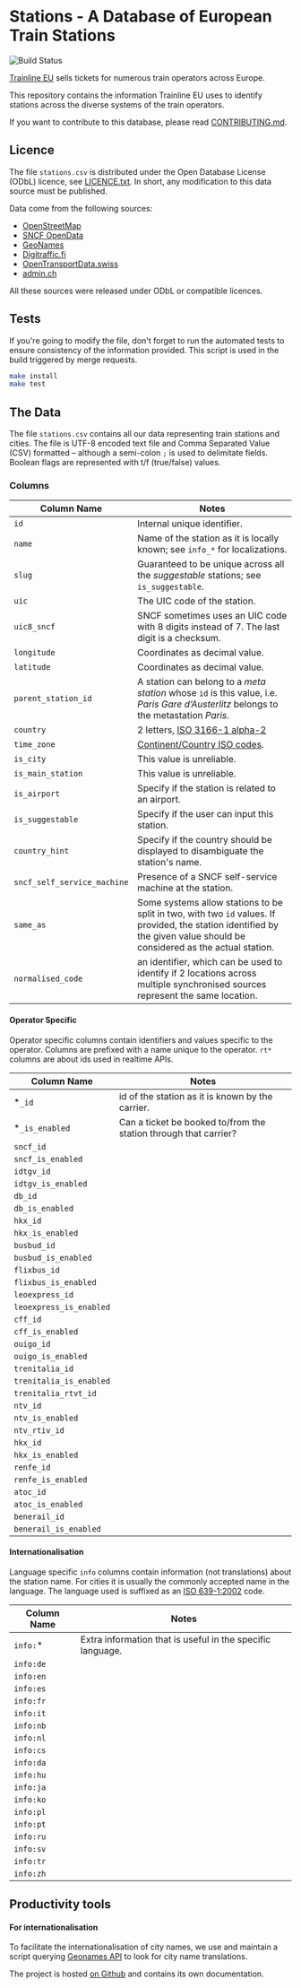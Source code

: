 # Stations - A Database of European Train Stations

![Build Status](https://github.com/trainline-eu/stations/workflows/Tests/badge.svg?branch=master)

[Trainline EU](https://www.trainline.eu) sells tickets for numerous train operators across Europe.

This repository contains the information Trainline EU uses to identify stations across the diverse systems of the train operators.

If you want to contribute to this database, please read [CONTRIBUTING.md](https://github.com/trainline-eu/stations/blob/master/CONTRIBUTING.md).

## Licence

The file `stations.csv` is distributed under the Open Database License (ODbL) licence, see [LICENCE.txt](https://github.com/trainline-eu/stations/blob/master/LICENCE.txt). In short, any modification to this data source must be published.

Data come from the following sources:

- [OpenStreetMap](https://www.openstreetmap.org)
- [SNCF OpenData](https://ressources.data.sncf.com/explore/dataset/referentiel-gares-voyageurs/)
- [GeoNames](http://www.geonames.org/)
- [Digitraffic.fi](http://rata.digitraffic.fi/api/v1/metadata/stations)
- [OpenTransportData.swiss](https://opentransportdata.swiss/en/dataset/bhlist/resource/035c4d98-df6c-49b4-988a-3822823f0bf9)
- [admin.ch](https://www.bav.admin.ch/bav/fr/home/themes-a-z/geoinformation/geodonnees-de-base/arrets-des-transports-publics.html)

All these sources were released under ODbL or compatible licences.

## Tests

If you're going to modify the file, don't forget to run the automated tests to ensure consistency of the information provided. This script is used in the build triggered by merge requests.

```bash
make install
make test
```

## The Data

The file `stations.csv` contains all our data representing train stations and cities. The file is UTF-8 encoded text file and Comma Separated Value (CSV) formatted – although a semi-colon `;` is used to delimitate fields. Boolean flags are represented with t/f (true/false) values.

### Columns

Column Name | Notes
----------- | -----
`id` | Internal unique identifier.
`name` | Name of the station as it is locally known; see `info_*` for localizations.
`slug` | Guaranteed to be unique across all the _suggestable_ stations; see `is_suggestable`.
`uic` | The UIC code of the station.
`uic8_sncf` | SNCF sometimes uses an UIC code with 8 digits instead of 7. The last digit is a checksum.
`longitude` | Coordinates as decimal value.
`latitude` | Coordinates as decimal value.
`parent_station_id` | A station can belong to a _meta station_ whose `id` is this value, i.e. _Paris Gare d’Austerlitz_ belongs to the metastation _Paris_.
`country` | 2 letters, [ISO 3166-1 alpha-2](https://en.wikipedia.org/wiki/ISO_3166-1_alpha-2)
`time_zone` | [Continent/Country ISO codes](https://en.wikipedia.org/wiki/List_of_tz_database_time_zones).
`is_city` | This value is unreliable.
`is_main_station` | This value is unreliable.
`is_airport` | Specify if the station is related to an airport.
`is_suggestable` | Specify if the user can input this station.
`country_hint` | Specify if the country should be displayed to disambiguate the station's name.
`sncf_self_service_machine` | Presence of a SNCF self-service machine at the station.
`same_as` | Some systems allow stations to be split in two, with two `id` values. If provided, the station identified by the given value should be considered as the actual station.
`normalised_code` | an identifier, which can be used to identify if 2 locations across multiple synchronised sources represent the same location.

#### Operator Specific

Operator specific columns contain identifiers and values specific to the operator. Columns are prefixed with a name unique to the operator. `rt*` columns are about ids used in realtime APIs.

Column Name | Notes
----------- | -----
*`_id` | id of the station as it is known by the carrier.
*`_is_enabled` | Can a ticket be booked to/from the station through that carrier?
`sncf_id` |
`sncf_is_enabled` |
`idtgv_id` |
`idtgv_is_enabled` |
`db_id` |
`db_is_enabled` |
`hkx_id` |
`hkx_is_enabled` |
`busbud_id` |
`busbud_is_enabled` |
`flixbus_id` |
`flixbus_is_enabled` |
`leoexpress_id` |
`leoexpress_is_enabled` |
`cff_id` |
`cff_is_enabled` |
`ouigo_id` |
`ouigo_is_enabled` |
`trenitalia_id` |
`trenitalia_is_enabled` |
`trenitalia_rtvt_id` |
`ntv_id` |
`ntv_is_enabled` |
`ntv_rtiv_id` |
`hkx_id` |
`hkx_is_enabled` |
`renfe_id` |
`renfe_is_enabled` |
`atoc_id` |
`atoc_is_enabled` |
`benerail_id` |
`benerail_is_enabled` |

#### Internationalisation

Language specific `info` columns contain information (not translations)
about the station name. For cities it is usually the commonly accepted name
in the language. The language used is suffixed as an [ISO 639-1:2002](https://en.wikipedia.org/wiki/List_of_ISO_639-1_codes)
code.

Column Name | Notes
----------- | -----
`info:`* | Extra information that is useful in the specific language.
`info:de` |
`info:en` |
`info:es` |
`info:fr` |
`info:it` |
`info:nb` |
`info:nl` |
`info:cs` |
`info:da` |
`info:hu` |
`info:ja` |
`info:ko` |
`info:pl` |
`info:pt` |
`info:ru` |
`info:sv` |
`info:tr` |
`info:zh` |

## Productivity tools

#### For internationalisation

To facilitate the internationalisation of city names, we use and maintain a script querying [Geonames API](http://www.geonames.org/) to look for city name translations.

The project is hosted [on Github](https://github.com/mgalibert/geonames) and contains its own documentation.
